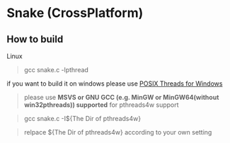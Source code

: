 # Snake (CrossPlatform)

## How to build

Linux
>gcc snake.c -lpthread

if you want to build it on windows please use [POSIX Threads for Windows](https://sourceforge.net/projects/pthreads4w/)
> please use **MSVS or GNU GCC (e.g. MinGW or MinGW64(without win32pthreads)) supported** for pthreads4w support

>gcc snake.c -I${The Dir of pthreads4w}

>relpace ${The Dir of pthreads4w} according to your own setting
